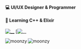 #### 💻 UI/UX Designer & Programmer
#### 📃 Learning C++ & Elixir

[![__](https://skillicons.dev/icons?i=lua,bash,powershell,rust,javascript,discordjs,discord,visualstudio,vscode,replit)](https://skillicons.dev)
[![__](https://github-profile-trophy.vercel.app/?username=ryo-ma&theme=juicyfresh)
<p><img align="left" src="https://github-readme-stats.vercel.app/api?username=spytyx&show_icons=true&theme=transparent" alt="moonzy" /></p>
<p><img align="left" src="https://github-readme-stats.vercel.app/api/top-langs/?username=spytyx&show_icons=true&theme=transparent" alt="moonzy" /></p>
